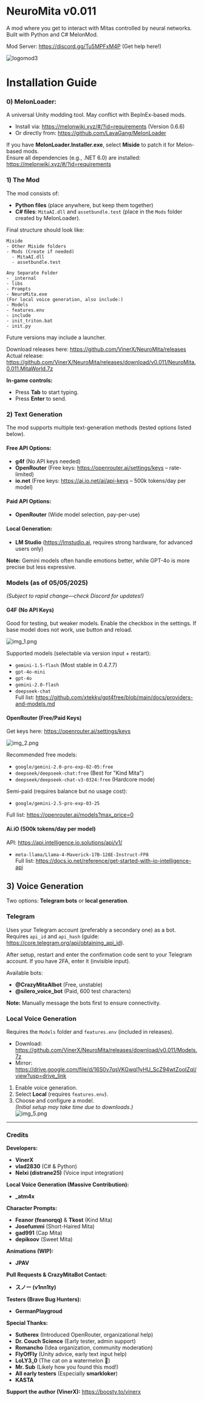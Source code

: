 # NeuroMita v0.011  
A mod where you get to interact with Mitas controlled by neural networks. Built with Python and C# MelonMod.  

Mod Server: https://discord.gg/Tu5MPFxM4P (Get help here!)  

![logomod3](https://github.com/user-attachments/assets/aea3ec44-c203-4d4a-a405-a09191188464)  

# Installation Guide  

### 0) MelonLoader:  
A universal Unity modding tool. May conflict with BepInEx-based mods.  

- Install via: https://melonwiki.xyz/#/?id=requirements (Version 0.6.6)  
- Or directly from: https://github.com/LavaGang/MelonLoader  

If you have **MelonLoader.Installer.exe**, select **Miside** to patch it for Melon-based mods.  
Ensure all dependencies (e.g., .NET 6.0) are installed: https://melonwiki.xyz/#/?id=requirements  

### 1) The Mod  
The mod consists of:  
- **Python files** (place anywhere, but keep them together)  
- **C# files**: `MitaAI.dll` and `assetbundle.test` (place in the `Mods` folder created by MelonLoader).  

Final structure should look like:  

```
Miside  
- Other Miside folders  
- Mods (Create if needed)  
  - MitaAI.dll  
  - assetbundle.test  

Any Separate Folder  
- _internal  
- libs  
- Prompts  
- NeuroMita.exe  
(For local voice generation, also include:)  
- Models  
- features.env  
- include  
- init_triton.bat  
- init.py  
```  

Future versions may include a launcher.  

Download releases here: https://github.com/VinerX/NeuroMita/releases  
Actual release: https://github.com/VinerX/NeuroMita/releases/download/v0.011/NeuroMita.0.011.MitaWorld.7z

**In-game controls:**  
- Press **Tab** to start typing.  
- Press **Enter** to send.  

### 2) Text Generation  
The mod supports multiple text-generation methods (tested options listed below).  

#### Free API Options:  
- **g4f** (No API keys needed)  
- **OpenRouter** (Free keys: https://openrouter.ai/settings/keys – rate-limited)  
- **io.net** (Free keys: https://ai.io.net/ai/api-keys – 500k tokens/day per model)  

#### Paid API Options:  
- **OpenRouter** (Wide model selection, pay-per-use)  

#### Local Generation:  
- **LM Studio** (https://lmstudio.ai, requires strong hardware, for advanced users only)  

**Note:** Gemini models often handle emotions better, while GPT-4o is more precise but less expressive.  

### Models (as of 05/05/2025)  
*(Subject to rapid change—check Discord for updates!)*  

#### **G4F (No API Keys)**  
Good for testing, but weaker models. Enable the checkbox in the settings. If base model does not work, use button and reload.

![img_1.png](ReadmeFiles/img_1.png)

Supported models (selectable via version input + restart):  
- `gemini-1.5-flash` (Most stable in 0.4.7.7)  
- `gpt-4o-mini`  
- `gpt-4o`  
- `gemini-2.0-flash`  
- `deepseek-chat`  
Full list: https://github.com/xtekky/gpt4free/blob/main/docs/providers-and-models.md  

#### **OpenRouter (Free/Paid Keys)**  
Get keys here: https://openrouter.ai/settings/keys  

![img_2.png](ReadmeFiles/img_2.png)

Recommended free models:  
- `google/gemini-2.0-pro-exp-02-05:free`  
- `deepseek/deepseek-chat:free` (Best for "Kind Mita")  
- `deepseek/deepseek-chat-v3-0324:free` (Hardcore mode)  

Semi-paid (requires balance but no usage cost):  
- `google/gemini-2.5-pro-exp-03-25`  

Full list: https://openrouter.ai/models?max_price=0  

#### **Ai.iO (500k tokens/day per model)**  
API: https://api.intelligence.io.solutions/api/v1/  
- `meta-llama/Llama-4-Maverick-17B-128E-Instruct-FP8`  
Full list: https://docs.io.net/reference/get-started-with-io-intelligence-api  

## 3) Voice Generation  
Two options: **Telegram bots** or **local generation**.  

### **Telegram**  
Uses your Telegram account (preferably a secondary one) as a bot. Requires `api_id` and `api_hash` (guide: https://core.telegram.org/api/obtaining_api_id).  

After setup, restart and enter the confirmation code sent to your Telegram account. If you have 2FA, enter it (invisible input).  

Available bots:  
- **@CrazyMitaAIbot** (Free, unstable)  
- **@silero_voice_bot** (Paid, 600 test characters)  

**Note:** Manually message the bots first to ensure connectivity.  

### **Local Voice Generation**  
Requires the `Models` folder and `features.env` (included in releases).  

- Download: https://github.com/VinerX/NeuroMita/releases/download/v0.011/Models.7z
- Mirror: https://drive.google.com/file/d/16S0v7qsVKGwqI1yHU_ScZ94wtZooIZqI/view?usp=drive_link

1. Enable voice generation.  
2. Select **Local** (requires `features.env`).  
3. Choose and configure a model.  
*(Initial setup may take time due to downloads.)*  
![img_5.png](ReadmeFiles/img_5.png)
---

### **Credits**  
**Developers:**  
- **VinerX**  
- **vlad2830** (C# & Python)  
- **Nelxi (distrane25)** (Voice input integration)  

**Local Voice Generation (Massive Contribution):**  
- **_atm4x**  

**Character Prompts:**  
- **Feanor (feanorqq)** & **Tkost** (Kind Mita)  
- **Josefummi** (Short-Haired Mita)  
- **gad991** (Cap Mita)  
- **depikoov** (Sweet Mita)  

**Animations (WIP):**  
- **JPAV**  

**Pull Requests & CrazyMitaBot Contact:**  
- **スノー (v1nn1ty)**  

**Testers (Brave Bug Hunters):**  
- **GermanPlaygroud**  

**Special Thanks:**  
- **Sutherex** (Introduced OpenRouter, organizational help)  
- **Dr. Couch Science** (Early tester, admin support)  
- **Romancho** (Idea organization, community moderation)  
- **FlyOfFly** (Unity advice, early text input help)  
- **LoLY3_0** (The cat on a watermelon 🍉)  
- **Mr. Sub** (Likely how you found this mod!)  
- **All early testers** (Especially **smarkloker**)  
- **KASTA**  

**Support the author (VinerX):** https://boosty.to/vinerx  
